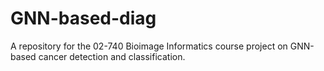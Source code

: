 # GNN-based-diag
A repository for the 02-740 Bioimage Informatics course project on GNN-based cancer detection and classification.
